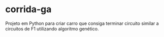 # corrida-ga
Projeto em Python para criar carro que consiga terminar circuito similar a circuitos de F1 utilizando algoritmo genético.
